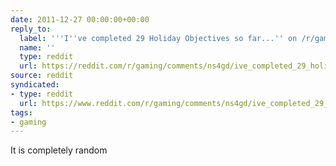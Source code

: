 ```yaml
---
date: 2011-12-27 00:00:00+00:00
reply_to:
  label: '''I''ve completed 29 Holiday Objectives so far...'' on /r/gaming'
  name: ''
  type: reddit
  url: https://reddit.com/r/gaming/comments/ns4gd/ive_completed_29_holiday_objectives_so_far/
source: reddit
syndicated:
- type: reddit
  url: https://www.reddit.com/r/gaming/comments/ns4gd/ive_completed_29_holiday_objectives_so_far/c3bhvuj/
tags:
- gaming
---
```


It is completely random